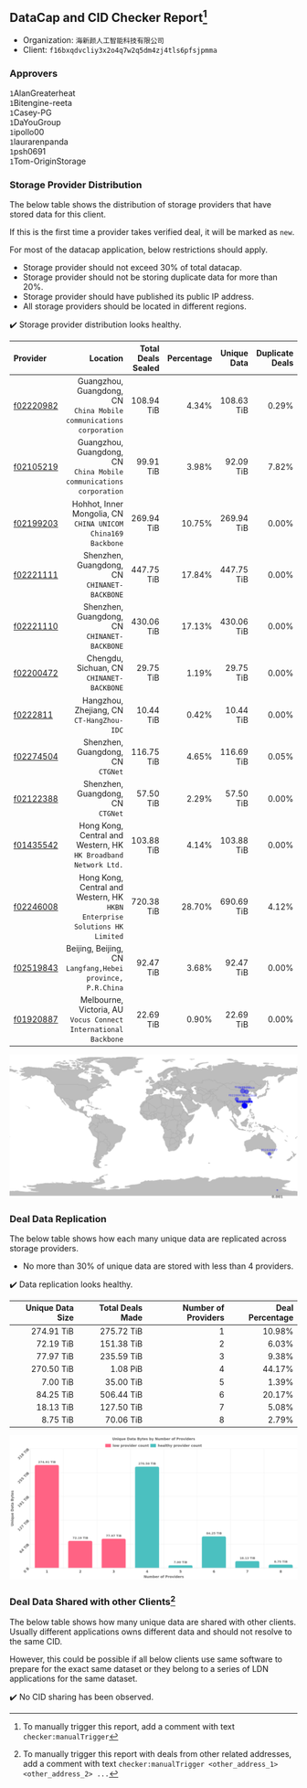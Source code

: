 ## DataCap and CID Checker Report[^1]
 - Organization: `海新颜人工智能科技有限公司`
 - Client: `f16bxqdvcliy3x2o4q7w2q5dm4zj4tls6pfsjpmma`
### Approvers
`1`AlanGreaterheat<br/>`1`Bitengine-reeta<br/>`1`Casey-PG<br/>`1`DaYouGroup<br/>`1`ipollo00<br/>`1`laurarenpanda<br/>`1`psh0691<br/>`1`Tom-OriginStorage

### Storage Provider Distribution
The below table shows the distribution of storage providers that have stored data for this client.

If this is the first time a provider takes verified deal, it will be marked as `new`.

For most of the datacap application, below restrictions should apply.
 - Storage provider should not exceed 30% of total datacap.
 - Storage provider should not be storing duplicate data for more than 20%.
 - Storage provider should have published its public IP address.
 - All storage providers should be located in different regions.

✔️ Storage provider distribution looks healthy.

| Provider                                              |                                                                      Location | Total Deals Sealed | Percentage | Unique Data | Duplicate Deals |
| :---------------------------------------------------- | ----------------------------------------------------------------------------: | -----------------: | ---------: | ----------: | --------------: |
| [f02220982](https://filfox.info/en/address/f02220982) |        Guangzhou, Guangdong, CN<br/>`China Mobile communications corporation` |         108.94 TiB |      4.34% |  108.63 TiB |           0.29% |
| [f02105219](https://filfox.info/en/address/f02105219) |        Guangzhou, Guangdong, CN<br/>`China Mobile communications corporation` |          99.91 TiB |      3.98% |   92.09 TiB |           7.82% |
| [f02199203](https://filfox.info/en/address/f02199203) |               Hohhot, Inner Mongolia, CN<br/>`CHINA UNICOM China169 Backbone` |         269.94 TiB |     10.75% |  269.94 TiB |           0.00% |
| [f02221111](https://filfox.info/en/address/f02221111) |                               Shenzhen, Guangdong, CN<br/>`CHINANET-BACKBONE` |         447.75 TiB |     17.84% |  447.75 TiB |           0.00% |
| [f02221110](https://filfox.info/en/address/f02221110) |                               Shenzhen, Guangdong, CN<br/>`CHINANET-BACKBONE` |         430.06 TiB |     17.13% |  430.06 TiB |           0.00% |
| [f02200472](https://filfox.info/en/address/f02200472) |                                  Chengdu, Sichuan, CN<br/>`CHINANET-BACKBONE` |          29.75 TiB |      1.19% |   29.75 TiB |           0.00% |
| [f0222811](https://filfox.info/en/address/f0222811)   |                                  Hangzhou, Zhejiang, CN<br/>`CT-HangZhou-IDC` |          10.44 TiB |      0.42% |   10.44 TiB |           0.00% |
| [f02274504](https://filfox.info/en/address/f02274504) |                                          Shenzhen, Guangdong, CN<br/>`CTGNet` |         116.75 TiB |      4.65% |  116.69 TiB |           0.05% |
| [f02122388](https://filfox.info/en/address/f02122388) |                                          Shenzhen, Guangdong, CN<br/>`CTGNet` |          57.50 TiB |      2.29% |   57.50 TiB |           0.00% |
| [f01435542](https://filfox.info/en/address/f01435542) |            Hong Kong, Central and Western, HK<br/>`HK Broadband Network Ltd.` |         103.88 TiB |      4.14% |  103.88 TiB |           0.00% |
| [f02246008](https://filfox.info/en/address/f02246008) | Hong Kong, Central and Western, HK<br/>`HKBN Enterprise Solutions HK Limited` |         720.38 TiB |     28.70% |  690.69 TiB |           4.12% |
| [f02519843](https://filfox.info/en/address/f02519843) |                 Beijing, Beijing, CN<br/>`Langfang,Hebei province, P.R.China` |          92.47 TiB |      3.68% |   92.47 TiB |           0.00% |
| [f01920887](https://filfox.info/en/address/f01920887) |            Melbourne, Victoria, AU<br/>`Vocus Connect International Backbone` |          22.69 TiB |      0.90% |   22.69 TiB |           0.00% |

<img src="https://raw.githubusercontent.com/data-preservation-programs/filplus-checker-assets/main/filecoin-project/filecoin-plus-large-datasets/issues/2118/1694413240692.png"/>

### Deal Data Replication
The below table shows how each many unique data are replicated across storage providers.

- No more than 30% of unique data are stored with less than 4 providers.

✔️ Data replication looks healthy.

| Unique Data Size | Total Deals Made | Number of Providers | Deal Percentage |
| ---------------: | ---------------: | ------------------: | --------------: |
|       274.91 TiB |       275.72 TiB |                   1 |          10.98% |
|        72.19 TiB |       151.38 TiB |                   2 |           6.03% |
|        77.97 TiB |       235.59 TiB |                   3 |           9.38% |
|       270.50 TiB |         1.08 PiB |                   4 |          44.17% |
|         7.00 TiB |        35.00 TiB |                   5 |           1.39% |
|        84.25 TiB |       506.44 TiB |                   6 |          20.17% |
|        18.13 TiB |       127.50 TiB |                   7 |           5.08% |
|         8.75 TiB |        70.06 TiB |                   8 |           2.79% |

<img src="https://raw.githubusercontent.com/data-preservation-programs/filplus-checker-assets/main/filecoin-project/filecoin-plus-large-datasets/issues/2118/1694413241619.png"/>

### Deal Data Shared with other Clients[^3]
The below table shows how many unique data are shared with other clients.
Usually different applications owns different data and should not resolve to the same CID.

However, this could be possible if all below clients use same software to prepare for the exact same dataset or they belong to a series of LDN applications for the same dataset.

✔️ No CID sharing has been observed.

[^1]: To manually trigger this report, add a comment with text `checker:manualTrigger`

[^2]: Deals from those addresses are combined into this report as they are specified with `checker:manualTrigger`

[^3]: To manually trigger this report with deals from other related addresses, add a comment with text `checker:manualTrigger <other_address_1> <other_address_2> ...`
